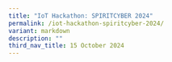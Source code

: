 ```yaml
---
title: "IoT Hackathon: SPIRITCYBER 2024"
permalink: /iot-hackathon-spiritcyber-2024/
variant: markdown
description: ""
third_nav_title: 15 October 2024
---
```


